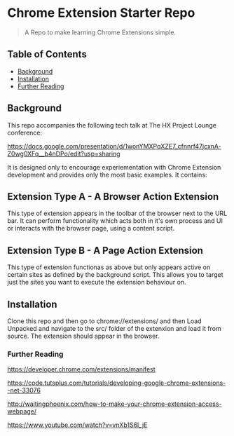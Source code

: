 # Chrome Extension Starter Repo

> A Repo to make learning Chrome Extensions simple.

## Table of Contents

- [Background](#background)
- [Installation](#installation)
- [Further Reading](#further-reading)

## Background
This repo accompanies the following tech talk at The HX Project Lounge conference:

https://docs.google.com/presentation/d/1wonYMXPqXZE7_cfnnrf47jcxnA-Z0wg0XFq__b4nDPo/edit?usp=sharing

It is designed only to encourage experiementation with Chrome Extension development and provides only the most basic examples. It contains:

## Extension Type A - A Browser Action Extension

This type of extension appears in the toolbar of the browser next to the URL bar. It can perform functionality which acts both in it's own process and UI or interacts with the browser page, using a content script.

## Extension Type B - A Page Action Extension

This type of extension functionas as above but only appears active on certain sites as defined by the background script. This allows you to target just the sites you want to execute the extension behaviour on.

## Installation

Clone this repo and then go to chrome://extensions/ and then Load Unpacked and navigate to the src/ folder of the extenxion and load it from source. The extension should appear in the browser.

### Further Reading

https://developer.chrome.com/extensions/manifest

https://code.tutsplus.com/tutorials/developing-google-chrome-extensions--net-33076

http://waitingphoenix.com/how-to-make-your-chrome-extension-access-webpage/

https://www.youtube.com/watch?v=vnXb1S6l_jE